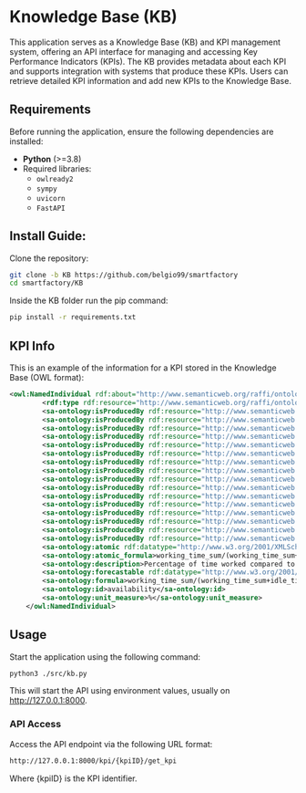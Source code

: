 # Knowledge Base (KB)

This application serves as a Knowledge Base (KB) and KPI management system, offering an API interface for managing and accessing Key Performance Indicators (KPIs). The KB provides metadata about each KPI and supports integration with systems that produce these KPIs. Users can retrieve detailed KPI information and add new KPIs to the Knowledge Base.

## Requirements

Before running the application, ensure the following dependencies are installed:

- **Python** (>=3.8)
- Required libraries:
  - `owlready2`
  - `sympy`
  - `uvicorn`
  - `FastAPI`

## Install Guide:
Clone the repository:

```bash
git clone -b KB https://github.com/belgio99/smartfactory
cd smartfactory/KB
```

Inside the KB folder run the pip command:

```bash
pip install -r requirements.txt
```

## KPI Info
This is an example of the information for a KPI stored in the Knowledge Base (OWL format):
```xml
<owl:NamedIndividual rdf:about="http://www.semanticweb.org/raffi/ontologies/2024/10/sa-ontology#availability">
        <rdf:type rdf:resource="http://www.semanticweb.org/raffi/ontologies/2024/10/sa-ontology#Production"/>
        <sa-ontology:isProducedBy rdf:resource="http://www.semanticweb.org/raffi/ontologies/2024/10/sa-ontology#assembly_machine_1"/>
        <sa-ontology:isProducedBy rdf:resource="http://www.semanticweb.org/raffi/ontologies/2024/10/sa-ontology#assembly_machine_2"/>
        <sa-ontology:isProducedBy rdf:resource="http://www.semanticweb.org/raffi/ontologies/2024/10/sa-ontology#assembly_machine_3"/>
        <sa-ontology:isProducedBy rdf:resource="http://www.semanticweb.org/raffi/ontologies/2024/10/sa-ontology#large_cutting_machine_1"/>
        <sa-ontology:isProducedBy rdf:resource="http://www.semanticweb.org/raffi/ontologies/2024/10/sa-ontology#large_cutting_machine_2"/>
        <sa-ontology:isProducedBy rdf:resource="http://www.semanticweb.org/raffi/ontologies/2024/10/sa-ontology#laser_cutter_1"/>
        <sa-ontology:isProducedBy rdf:resource="http://www.semanticweb.org/raffi/ontologies/2024/10/sa-ontology#laser_welding_machine_1"/>
        <sa-ontology:isProducedBy rdf:resource="http://www.semanticweb.org/raffi/ontologies/2024/10/sa-ontology#laser_welding_machine_2"/>
        <sa-ontology:isProducedBy rdf:resource="http://www.semanticweb.org/raffi/ontologies/2024/10/sa-ontology#low_cutting_machine_1"/>
        <sa-ontology:isProducedBy rdf:resource="http://www.semanticweb.org/raffi/ontologies/2024/10/sa-ontology#medium_cutting_machine_1"/>
        <sa-ontology:isProducedBy rdf:resource="http://www.semanticweb.org/raffi/ontologies/2024/10/sa-ontology#medium_cutting_machine_2"/>
        <sa-ontology:isProducedBy rdf:resource="http://www.semanticweb.org/raffi/ontologies/2024/10/sa-ontology#medium_cutting_machine_3"/>
        <sa-ontology:isProducedBy rdf:resource="http://www.semanticweb.org/raffi/ontologies/2024/10/sa-ontology#riveting_machine_1"/>
        <sa-ontology:isProducedBy rdf:resource="http://www.semanticweb.org/raffi/ontologies/2024/10/sa-ontology#testing_machine_1"/>
        <sa-ontology:isProducedBy rdf:resource="http://www.semanticweb.org/raffi/ontologies/2024/10/sa-ontology#testing_machine_2"/>
        <sa-ontology:isProducedBy rdf:resource="http://www.semanticweb.org/raffi/ontologies/2024/10/sa-ontology#testing_machine_3"/>
        <sa-ontology:atomic rdf:datatype="http://www.w3.org/2001/XMLSchema#boolean">true</sa-ontology:atomic>
        <sa-ontology:atomic_formula>working_time_sum/(working_time_sum+idle_time_sum)</sa-ontology:atomic_formula>
        <sa-ontology:description>Percentage of time worked compared to time available.</sa-ontology:description>
        <sa-ontology:forecastable rdf:datatype="http://www.w3.org/2001/XMLSchema#boolean">true</sa-ontology:forecastable>
        <sa-ontology:formula>working_time_sum/(working_time_sum+idle_time_sum)</sa-ontology:formula>
        <sa-ontology:id>availability</sa-ontology:id>
        <sa-ontology:unit_measure>%</sa-ontology:unit_measure>
    </owl:NamedIndividual>
```

## Usage
Start the application using the following command:
```bash
python3 ./src/kb.py
```
This will start the API using environment values, usually on http://127.0.0.1:8000.

### API Access
Access the API endpoint via the following URL format:
```bash
http://127.0.0.1:8000/kpi/{kpiID}/get_kpi
```
Where {kpiID} is the KPI identifier.
